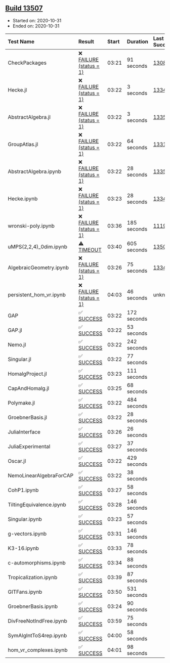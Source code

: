 ## [Build 13507](https://oscarci.mathematik.uni-kl.de/job/oscar/13507/)

* Started on: 2020-10-31
* Ended on: 2020-10-31

| Test Name    | Result | Start | Duration | Last Success | First Failure |
|:-------------|:-------|:------|:---------|:-------------|:--------------|
| CheckPackages | ❌ [FAILURE (status = 1)](https://oscarci.mathematik.uni-kl.de/job/oscar/13507/artifact/logs/build-13507/CheckPackages.log) | 03:21 | 91 seconds | [13085](https://oscarci.mathematik.uni-kl.de/job/oscar/13085/) | [13086](https://oscarci.mathematik.uni-kl.de/job/oscar/13086/) |
| Hecke.jl | ❌ [FAILURE (status = 1)](https://oscarci.mathematik.uni-kl.de/job/oscar/13507/artifact/logs/build-13507/Hecke.jl.log) | 03:22 | 3 seconds | [13341](https://oscarci.mathematik.uni-kl.de/job/oscar/13341/) | [13342](https://oscarci.mathematik.uni-kl.de/job/oscar/13342/) |
| AbstractAlgebra.jl | ❌ [FAILURE (status = 1)](https://oscarci.mathematik.uni-kl.de/job/oscar/13507/artifact/logs/build-13507/AbstractAlgebra.jl.log) | 03:22 | 3 seconds | [13355](https://oscarci.mathematik.uni-kl.de/job/oscar/13355/) | [13356](https://oscarci.mathematik.uni-kl.de/job/oscar/13356/) |
| GroupAtlas.jl | ❌ [FAILURE (status = 1)](https://oscarci.mathematik.uni-kl.de/job/oscar/13507/artifact/logs/build-13507/GroupAtlas.jl.log) | 03:22 | 64 seconds | [13311](https://oscarci.mathematik.uni-kl.de/job/oscar/13311/) | [13312](https://oscarci.mathematik.uni-kl.de/job/oscar/13312/) |
| AbstractAlgebra.ipynb | ❌ [FAILURE (status = 1)](https://oscarci.mathematik.uni-kl.de/job/oscar/13507/artifact/logs/build-13507/AbstractAlgebra.ipynb.log) | 03:22 | 28 seconds | [13355](https://oscarci.mathematik.uni-kl.de/job/oscar/13355/) | [13356](https://oscarci.mathematik.uni-kl.de/job/oscar/13356/) |
| Hecke.ipynb | ❌ [FAILURE (status = 1)](https://oscarci.mathematik.uni-kl.de/job/oscar/13507/artifact/logs/build-13507/Hecke.ipynb.log) | 03:23 | 28 seconds | [13341](https://oscarci.mathematik.uni-kl.de/job/oscar/13341/) | [13342](https://oscarci.mathematik.uni-kl.de/job/oscar/13342/) |
| wronski-poly.ipynb | ❌ [FAILURE (status = 1)](https://oscarci.mathematik.uni-kl.de/job/oscar/13507/artifact/logs/build-13507/wronski-poly.ipynb.log) | 03:36 | 185 seconds | [11192](https://oscarci.mathematik.uni-kl.de/job/oscar/11192/) | [11193](https://oscarci.mathematik.uni-kl.de/job/oscar/11193/) |
| uMPS(2,2,4)_0dim.ipynb | ⚠ [TIMEOUT](https://oscarci.mathematik.uni-kl.de/job/oscar/13507/artifact/logs/build-13507/uMPS-2-2-4-_0dim.ipynb.log) | 03:40 | 605 seconds | [13506](https://oscarci.mathematik.uni-kl.de/job/oscar/13506/) | [13507](https://oscarci.mathematik.uni-kl.de/job/oscar/13507/) |
| AlgebraicGeometry.ipynb | ❌ [FAILURE (status = 1)](https://oscarci.mathematik.uni-kl.de/job/oscar/13507/artifact/logs/build-13507/AlgebraicGeometry.ipynb.log) | 03:26 | 75 seconds | [13341](https://oscarci.mathematik.uni-kl.de/job/oscar/13341/) | [13342](https://oscarci.mathematik.uni-kl.de/job/oscar/13342/) |
| persistent_hom_vr.ipynb | ❌ [FAILURE (status = 1)](https://oscarci.mathematik.uni-kl.de/job/oscar/13507/artifact/logs/build-13507/persistent_hom_vr.ipynb.log) | 04:03 | 46 seconds | unknown | unknown |
| GAP | ✅ [SUCCESS](https://oscarci.mathematik.uni-kl.de/job/oscar/13507/artifact/logs/build-13507/GAP.log) | 03:22 | 172 seconds |  |  |
| GAP.jl | ✅ [SUCCESS](https://oscarci.mathematik.uni-kl.de/job/oscar/13507/artifact/logs/build-13507/GAP.jl.log) | 03:22 | 53 seconds |  |  |
| Nemo.jl | ✅ [SUCCESS](https://oscarci.mathematik.uni-kl.de/job/oscar/13507/artifact/logs/build-13507/Nemo.jl.log) | 03:22 | 242 seconds |  |  |
| Singular.jl | ✅ [SUCCESS](https://oscarci.mathematik.uni-kl.de/job/oscar/13507/artifact/logs/build-13507/Singular.jl.log) | 03:22 | 77 seconds |  |  |
| HomalgProject.jl | ✅ [SUCCESS](https://oscarci.mathematik.uni-kl.de/job/oscar/13507/artifact/logs/build-13507/HomalgProject.jl.log) | 03:23 | 111 seconds |  |  |
| CapAndHomalg.jl | ✅ [SUCCESS](https://oscarci.mathematik.uni-kl.de/job/oscar/13507/artifact/logs/build-13507/CapAndHomalg.jl.log) | 03:25 | 68 seconds |  |  |
| Polymake.jl | ✅ [SUCCESS](https://oscarci.mathematik.uni-kl.de/job/oscar/13507/artifact/logs/build-13507/Polymake.jl.log) | 03:22 | 484 seconds |  |  |
| GroebnerBasis.jl | ✅ [SUCCESS](https://oscarci.mathematik.uni-kl.de/job/oscar/13507/artifact/logs/build-13507/GroebnerBasis.jl.log) | 03:22 | 28 seconds |  |  |
| JuliaInterface | ✅ [SUCCESS](https://oscarci.mathematik.uni-kl.de/job/oscar/13507/artifact/logs/build-13507/JuliaInterface.log) | 03:26 | 26 seconds |  |  |
| JuliaExperimental | ✅ [SUCCESS](https://oscarci.mathematik.uni-kl.de/job/oscar/13507/artifact/logs/build-13507/JuliaExperimental.log) | 03:27 | 37 seconds |  |  |
| Oscar.jl | ✅ [SUCCESS](https://oscarci.mathematik.uni-kl.de/job/oscar/13507/artifact/logs/build-13507/Oscar.jl.log) | 03:22 | 429 seconds |  |  |
| NemoLinearAlgebraForCAP | ✅ [SUCCESS](https://oscarci.mathematik.uni-kl.de/job/oscar/13507/artifact/logs/build-13507/NemoLinearAlgebraForCAP.log) | 03:22 | 38 seconds |  |  |
| CohP1.ipynb | ✅ [SUCCESS](https://oscarci.mathematik.uni-kl.de/job/oscar/13507/artifact/logs/build-13507/CohP1.ipynb.log) | 03:27 | 58 seconds |  |  |
| TiltingEquivalence.ipynb | ✅ [SUCCESS](https://oscarci.mathematik.uni-kl.de/job/oscar/13507/artifact/logs/build-13507/TiltingEquivalence.ipynb.log) | 03:28 | 146 seconds |  |  |
| Singular.ipynb | ✅ [SUCCESS](https://oscarci.mathematik.uni-kl.de/job/oscar/13507/artifact/logs/build-13507/Singular.ipynb.log) | 03:23 | 57 seconds |  |  |
| g-vectors.ipynb | ✅ [SUCCESS](https://oscarci.mathematik.uni-kl.de/job/oscar/13507/artifact/logs/build-13507/g-vectors.ipynb.log) | 03:31 | 146 seconds |  |  |
| K3-16.ipynb | ✅ [SUCCESS](https://oscarci.mathematik.uni-kl.de/job/oscar/13507/artifact/logs/build-13507/K3-16.ipynb.log) | 03:33 | 78 seconds |  |  |
| c-automorphisms.ipynb | ✅ [SUCCESS](https://oscarci.mathematik.uni-kl.de/job/oscar/13507/artifact/logs/build-13507/c-automorphisms.ipynb.log) | 03:34 | 88 seconds |  |  |
| Tropicalization.ipynb | ✅ [SUCCESS](https://oscarci.mathematik.uni-kl.de/job/oscar/13507/artifact/logs/build-13507/Tropicalization.ipynb.log) | 03:39 | 87 seconds |  |  |
| GITFans.ipynb | ✅ [SUCCESS](https://oscarci.mathematik.uni-kl.de/job/oscar/13507/artifact/logs/build-13507/GITFans.ipynb.log) | 03:50 | 531 seconds |  |  |
| GroebnerBasis.ipynb | ✅ [SUCCESS](https://oscarci.mathematik.uni-kl.de/job/oscar/13507/artifact/logs/build-13507/GroebnerBasis.ipynb.log) | 03:24 | 90 seconds |  |  |
| DivFreeNotIndFree.ipynb | ✅ [SUCCESS](https://oscarci.mathematik.uni-kl.de/job/oscar/13507/artifact/logs/build-13507/DivFreeNotIndFree.ipynb.log) | 03:59 | 75 seconds |  |  |
| SymAlgIntToS4rep.ipynb | ✅ [SUCCESS](https://oscarci.mathematik.uni-kl.de/job/oscar/13507/artifact/logs/build-13507/SymAlgIntToS4rep.ipynb.log) | 04:00 | 58 seconds |  |  |
| hom_vr_complexes.ipynb | ✅ [SUCCESS](https://oscarci.mathematik.uni-kl.de/job/oscar/13507/artifact/logs/build-13507/hom_vr_complexes.ipynb.log) | 04:01 | 98 seconds |  |  |
